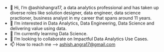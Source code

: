 - 👋 Hi, I’m @ashishangra17, a data analytics professional and has taken up diverse roles like solution designer, data engineer, 
     data science practioner, business analyst in my career that spans around 11 years.
- 👀 I’m interested in Data Analytics, Data Engineering, Data Science and delivering value using data.
- 🌱 I’m currently learning Data Science.
- 💞️ I’m looking to collaborate on Impactful Data Analytics Use Cases.
- 📫 How to reach me --> ashish.angra17@gmail.com

<!---
ashishangra17/ashishangra17 is a ✨ special ✨ repository because its `README.md` (this file) appears on your GitHub profile.
You can click the Preview link to take a look at your changes.
--->
